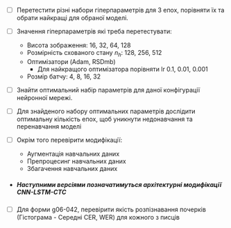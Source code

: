 - [ ] Перетестити різні набори гіперпараметрів для 3 епох, порівняти їх та обрати найкращі для обраної моделі.

- [ ] Значення гіперпараметрів які треба перетестувати:
    - Висота зображення: 16, 32, 64, 128
    - Розмірність схованого стану $n_h$: 128, 256, 512
    - Оптимізатори (Adam, RSDmb)
      - Для найкращого оптимізатора порівняти lr 0.1, 0.01, 0.001
    - Розмір батчу: 4, 8, 16, 32

- [ ] Знайти оптимальний набір параметрів для даної конфігурації нейронної мережі.

- [ ] Для знайденого набору оптимальних параметрів дослідити оптимальну кількість епох, щоб уникнути недонавчання та перенавчання моделі

- [ ] Окрім того перевірити модифікації:
  - Аугментація навчальних даних
  - Препроцесинг навчальних даних
  - Збагачення навчальних даних
  
- ##### Наступними версіями позначатимуться архітектурні модифікації CNN-LSTM-CTC

- [ ] Для форми g06-042, перевірити якість розпізнавання почерків (Гістограма - Середні CER, WER) для кожного з писців
